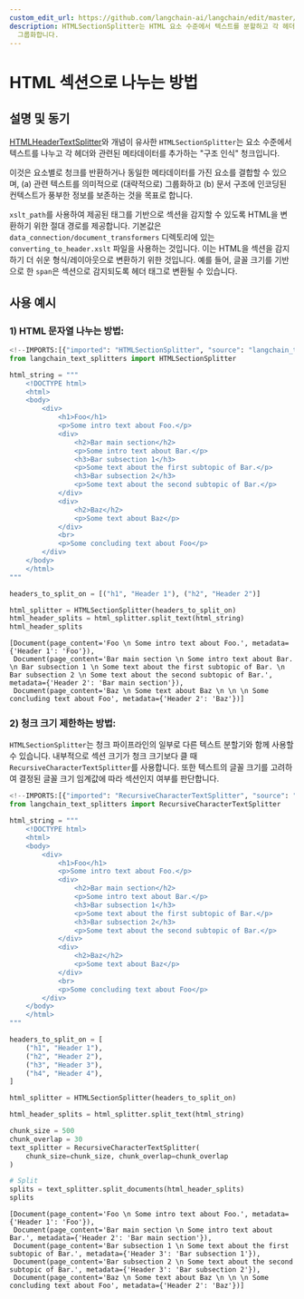 ```yaml
---
custom_edit_url: https://github.com/langchain-ai/langchain/edit/master/docs/docs/how_to/HTML_section_aware_splitter.ipynb
description: HTMLSectionSplitter는 HTML 요소 수준에서 텍스트를 분할하고 각 헤더에 대한 메타데이터를 추가하여 관련 텍스트를
  그룹화합니다.
---
```


# HTML 섹션으로 나누는 방법
## 설명 및 동기
[HTMLHeaderTextSplitter](/docs/how_to/HTML_header_metadata_splitter)와 개념이 유사한 `HTMLSectionSplitter`는 요소 수준에서 텍스트를 나누고 각 헤더와 관련된 메타데이터를 추가하는 "구조 인식" 청크입니다.

이것은 요소별로 청크를 반환하거나 동일한 메타데이터를 가진 요소를 결합할 수 있으며, (a) 관련 텍스트를 의미적으로 (대략적으로) 그룹화하고 (b) 문서 구조에 인코딩된 컨텍스트가 풍부한 정보를 보존하는 것을 목표로 합니다.

`xslt_path`를 사용하여 제공된 태그를 기반으로 섹션을 감지할 수 있도록 HTML을 변환하기 위한 절대 경로를 제공합니다. 기본값은 `data_connection/document_transformers` 디렉토리에 있는 `converting_to_header.xslt` 파일을 사용하는 것입니다. 이는 HTML을 섹션을 감지하기 더 쉬운 형식/레이아웃으로 변환하기 위한 것입니다. 예를 들어, 글꼴 크기를 기반으로 한 `span`은 섹션으로 감지되도록 헤더 태그로 변환될 수 있습니다.

## 사용 예시
### 1) HTML 문자열 나누는 방법:

```python
<!--IMPORTS:[{"imported": "HTMLSectionSplitter", "source": "langchain_text_splitters", "docs": "https://api.python.langchain.com/en/latest/html/langchain_text_splitters.html.HTMLSectionSplitter.html", "title": "How to split by HTML sections"}]-->
from langchain_text_splitters import HTMLSectionSplitter

html_string = """
    <!DOCTYPE html>
    <html>
    <body>
        <div>
            <h1>Foo</h1>
            <p>Some intro text about Foo.</p>
            <div>
                <h2>Bar main section</h2>
                <p>Some intro text about Bar.</p>
                <h3>Bar subsection 1</h3>
                <p>Some text about the first subtopic of Bar.</p>
                <h3>Bar subsection 2</h3>
                <p>Some text about the second subtopic of Bar.</p>
            </div>
            <div>
                <h2>Baz</h2>
                <p>Some text about Baz</p>
            </div>
            <br>
            <p>Some concluding text about Foo</p>
        </div>
    </body>
    </html>
"""

headers_to_split_on = [("h1", "Header 1"), ("h2", "Header 2")]

html_splitter = HTMLSectionSplitter(headers_to_split_on)
html_header_splits = html_splitter.split_text(html_string)
html_header_splits
```


```output
[Document(page_content='Foo \n Some intro text about Foo.', metadata={'Header 1': 'Foo'}),
 Document(page_content='Bar main section \n Some intro text about Bar. \n Bar subsection 1 \n Some text about the first subtopic of Bar. \n Bar subsection 2 \n Some text about the second subtopic of Bar.', metadata={'Header 2': 'Bar main section'}),
 Document(page_content='Baz \n Some text about Baz \n \n \n Some concluding text about Foo', metadata={'Header 2': 'Baz'})]
```


### 2) 청크 크기 제한하는 방법:

`HTMLSectionSplitter`는 청크 파이프라인의 일부로 다른 텍스트 분할기와 함께 사용할 수 있습니다. 내부적으로 섹션 크기가 청크 크기보다 클 때 `RecursiveCharacterTextSplitter`를 사용합니다. 또한 텍스트의 글꼴 크기를 고려하여 결정된 글꼴 크기 임계값에 따라 섹션인지 여부를 판단합니다.

```python
<!--IMPORTS:[{"imported": "RecursiveCharacterTextSplitter", "source": "langchain_text_splitters", "docs": "https://api.python.langchain.com/en/latest/character/langchain_text_splitters.character.RecursiveCharacterTextSplitter.html", "title": "How to split by HTML sections"}]-->
from langchain_text_splitters import RecursiveCharacterTextSplitter

html_string = """
    <!DOCTYPE html>
    <html>
    <body>
        <div>
            <h1>Foo</h1>
            <p>Some intro text about Foo.</p>
            <div>
                <h2>Bar main section</h2>
                <p>Some intro text about Bar.</p>
                <h3>Bar subsection 1</h3>
                <p>Some text about the first subtopic of Bar.</p>
                <h3>Bar subsection 2</h3>
                <p>Some text about the second subtopic of Bar.</p>
            </div>
            <div>
                <h2>Baz</h2>
                <p>Some text about Baz</p>
            </div>
            <br>
            <p>Some concluding text about Foo</p>
        </div>
    </body>
    </html>
"""

headers_to_split_on = [
    ("h1", "Header 1"),
    ("h2", "Header 2"),
    ("h3", "Header 3"),
    ("h4", "Header 4"),
]

html_splitter = HTMLSectionSplitter(headers_to_split_on)

html_header_splits = html_splitter.split_text(html_string)

chunk_size = 500
chunk_overlap = 30
text_splitter = RecursiveCharacterTextSplitter(
    chunk_size=chunk_size, chunk_overlap=chunk_overlap
)

# Split
splits = text_splitter.split_documents(html_header_splits)
splits
```


```output
[Document(page_content='Foo \n Some intro text about Foo.', metadata={'Header 1': 'Foo'}),
 Document(page_content='Bar main section \n Some intro text about Bar.', metadata={'Header 2': 'Bar main section'}),
 Document(page_content='Bar subsection 1 \n Some text about the first subtopic of Bar.', metadata={'Header 3': 'Bar subsection 1'}),
 Document(page_content='Bar subsection 2 \n Some text about the second subtopic of Bar.', metadata={'Header 3': 'Bar subsection 2'}),
 Document(page_content='Baz \n Some text about Baz \n \n \n Some concluding text about Foo', metadata={'Header 2': 'Baz'})]
```